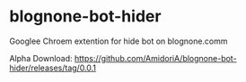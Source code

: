 # blognone-bot-hider
Googlee Chroem extention for hide bot on blognone.comm

Alpha Download: https://github.com/AmidoriA/blognone-bot-hider/releases/tag/0.0.1
